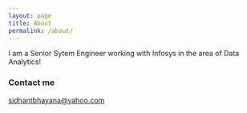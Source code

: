 ```yaml
---
layout: page
title: About
permalink: /about/
---
```


I am a Senior Sytem Engineer working with Infosys in the area of Data Analytics!



### Contact me

[sidhantbhayana@yahoo.com](mailto:sidhantbhayana@yahoo.com)
